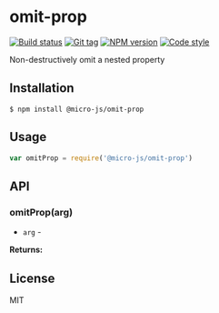 
# omit-prop

[![Build status][travis-image]][travis-url]
[![Git tag][git-image]][git-url]
[![NPM version][npm-image]][npm-url]
[![Code style][standard-image]][standard-url]

Non-destructively omit a nested property

## Installation

    $ npm install @micro-js/omit-prop

## Usage

```js
var omitProp = require('@micro-js/omit-prop')

```

## API

### omitProp(arg)

- `arg` -

**Returns:**

## License

MIT

[travis-image]: https://img.shields.io/travis/micro-js/omit-prop.svg?style=flat-square
[travis-url]: https://travis-ci.org/micro-js/omit-prop
[git-image]: https://img.shields.io/github/tag/micro-js/omit-prop.svg
[git-url]: https://github.com/micro-js/omit-prop
[standard-image]: https://img.shields.io/badge/code%20style-standard-brightgreen.svg?style=flat
[standard-url]: https://github.com/feross/standard
[npm-image]: https://img.shields.io/npm/v/@micro-js/omit-prop.svg?style=flat-square
[npm-url]: https://npmjs.org/package/@micro-js/omit-prop
